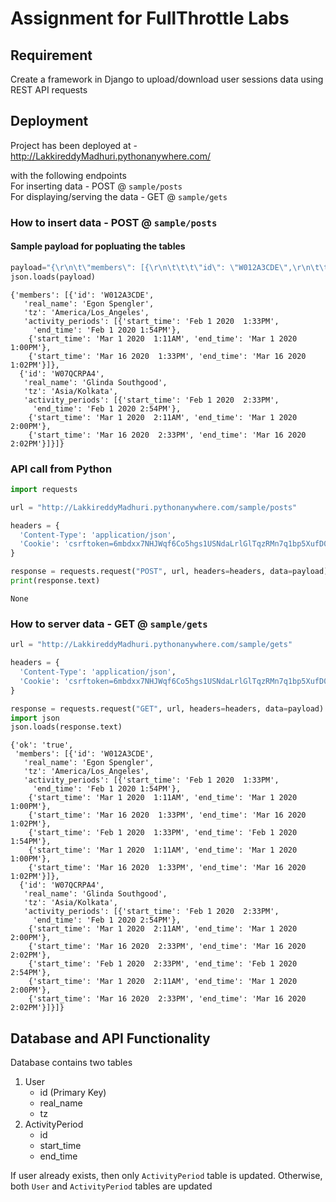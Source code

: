 # Assignment for FullThrottle Labs

## Requirement
Create a framework in Django to upload/download user sessions data using REST API requests

## Deployment
Project has been deployed at - 
http://LakkireddyMadhuri.pythonanywhere.com/

with the following endpoints  
For inserting data - POST @ `sample/posts`  
For displaying/serving the data - GET @ `sample/gets`

### How to insert data - POST @ `sample/posts`

#### Sample payload for popluating the tables


```python
payload="{\r\n\t\"members\": [{\r\n\t\t\t\"id\": \"W012A3CDE\",\r\n\t\t\t\"real_name\": \"Egon Spengler\",\r\n\t\t\t\"tz\": \"America/Los_Angeles\",\r\n\t\t\t\"activity_periods\": [{\r\n\t\t\t\t\t\"start_time\": \"Feb 1 2020  1:33PM\",\r\n\t\t\t\t\t\"end_time\": \"Feb 1 2020 1:54PM\"\r\n\t\t\t\t},\r\n\t\t\t\t{\r\n\t\t\t\t\t\"start_time\": \"Mar 1 2020  1:11AM\",\r\n\t\t\t\t\t\"end_time\": \"Mar 1 2020 1:00PM\"\r\n\t\t\t\t},\r\n\t\t\t\t{\r\n\t\t\t\t\t\"start_time\": \"Mar 16 2020  1:33PM\",\r\n\t\t\t\t\t\"end_time\": \"Mar 16 2020 1:02PM\"\r\n\t\t\t\t}\r\n\t\t\t]\r\n\t\t},\r\n\t\t{\r\n\t\t\t\"id\": \"W07QCRPA4\",\r\n\t\t\t\"real_name\": \"Glinda Southgood\",\r\n\t\t\t\"tz\": \"Asia/Kolkata\",\r\n\t\t\t\"activity_periods\": [{\r\n\t\t\t\t\t\"start_time\": \"Feb 1 2020  2:33PM\",\r\n\t\t\t\t\t\"end_time\": \"Feb 1 2020 2:54PM\"\r\n\t\t\t\t},\r\n\t\t\t\t{\r\n\t\t\t\t\t\"start_time\": \"Mar 1 2020  2:11AM\",\r\n\t\t\t\t\t\"end_time\": \"Mar 1 2020 2:00PM\"\r\n\t\t\t\t},\r\n\t\t\t\t{\r\n\t\t\t\t\t\"start_time\": \"Mar 16 2020  2:33PM\",\r\n\t\t\t\t\t\"end_time\": \"Mar 16 2020 2:02PM\"\r\n\t\t\t\t}\r\n\t\t\t]\r\n\t\t}\r\n\t]\r\n}"
json.loads(payload)
```




    {'members': [{'id': 'W012A3CDE',
       'real_name': 'Egon Spengler',
       'tz': 'America/Los_Angeles',
       'activity_periods': [{'start_time': 'Feb 1 2020  1:33PM',
         'end_time': 'Feb 1 2020 1:54PM'},
        {'start_time': 'Mar 1 2020  1:11AM', 'end_time': 'Mar 1 2020 1:00PM'},
        {'start_time': 'Mar 16 2020  1:33PM', 'end_time': 'Mar 16 2020 1:02PM'}]},
      {'id': 'W07QCRPA4',
       'real_name': 'Glinda Southgood',
       'tz': 'Asia/Kolkata',
       'activity_periods': [{'start_time': 'Feb 1 2020  2:33PM',
         'end_time': 'Feb 1 2020 2:54PM'},
        {'start_time': 'Mar 1 2020  2:11AM', 'end_time': 'Mar 1 2020 2:00PM'},
        {'start_time': 'Mar 16 2020  2:33PM', 'end_time': 'Mar 16 2020 2:02PM'}]}]}



### API call from Python


```python
import requests

url = "http://LakkireddyMadhuri.pythonanywhere.com/sample/posts"

headers = {
  'Content-Type': 'application/json',
  'Cookie': 'csrftoken=6mbdxx7NHJWqf6Co5hgs1USNdaLrlGlTqzRMn7q1bp5XufD0rBDcMBNFM7MNzMtb'
}

response = requests.request("POST", url, headers=headers, data=payload)
print(response.text)
```

    None


### How to server data - GET @ `sample/gets`


```python
url = "http://LakkireddyMadhuri.pythonanywhere.com/sample/gets"

headers = {
  'Content-Type': 'application/json',
  'Cookie': 'csrftoken=6mbdxx7NHJWqf6Co5hgs1USNdaLrlGlTqzRMn7q1bp5XufD0rBDcMBNFM7MNzMtb'
}

response = requests.request("GET", url, headers=headers, data=payload)
import json
json.loads(response.text)
```




    {'ok': 'true',
     'members': [{'id': 'W012A3CDE',
       'real_name': 'Egon Spengler',
       'tz': 'America/Los_Angeles',
       'activity_periods': [{'start_time': 'Feb 1 2020  1:33PM',
         'end_time': 'Feb 1 2020 1:54PM'},
        {'start_time': 'Mar 1 2020  1:11AM', 'end_time': 'Mar 1 2020 1:00PM'},
        {'start_time': 'Mar 16 2020  1:33PM', 'end_time': 'Mar 16 2020 1:02PM'},
        {'start_time': 'Feb 1 2020  1:33PM', 'end_time': 'Feb 1 2020 1:54PM'},
        {'start_time': 'Mar 1 2020  1:11AM', 'end_time': 'Mar 1 2020 1:00PM'},
        {'start_time': 'Mar 16 2020  1:33PM', 'end_time': 'Mar 16 2020 1:02PM'}]},
      {'id': 'W07QCRPA4',
       'real_name': 'Glinda Southgood',
       'tz': 'Asia/Kolkata',
       'activity_periods': [{'start_time': 'Feb 1 2020  2:33PM',
         'end_time': 'Feb 1 2020 2:54PM'},
        {'start_time': 'Mar 1 2020  2:11AM', 'end_time': 'Mar 1 2020 2:00PM'},
        {'start_time': 'Mar 16 2020  2:33PM', 'end_time': 'Mar 16 2020 2:02PM'},
        {'start_time': 'Feb 1 2020  2:33PM', 'end_time': 'Feb 1 2020 2:54PM'},
        {'start_time': 'Mar 1 2020  2:11AM', 'end_time': 'Mar 1 2020 2:00PM'},
        {'start_time': 'Mar 16 2020  2:33PM', 'end_time': 'Mar 16 2020 2:02PM'}]}]}



## Database and API Functionality

Database contains two tables
1. User
    * id (Primary Key)
    * real_name
    * tz
2. ActivityPeriod
    * id
    * start_time
    * end_time
    
If user already exists, then only `ActivityPeriod` table is updated. Otherwise, both `User` and `ActivityPeriod` tables are updated
